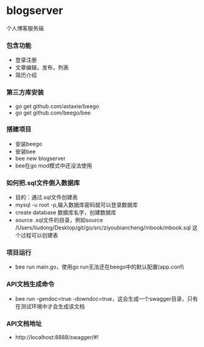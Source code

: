 # blogserver
个人博客服务端
### 包含功能
* 登录注册
* 文章编辑，发布，列表
* 简历介绍 

### 第三方库安装
* go get github.com/astaxie/beego
* go get github.com/beego/bee

### 搭建项目
* 安装beego
* 安装bee
* bee new blogserver
* bee在go mod模式中还没法使用

### 如何把.sql文件倒入数据库
* 目的：通过.sql文件创建表
* mysql -u root -p,输入数据库密码就可以登录数据库
* create database 数据库名字，创建数据库
* source .sql文件的目录，例如source /Users/liudong/Desktop/git/go/src/ziyoubiancheng/mbook/mbook.sql
这个过程可以创建表

### 项目运行
* bee run main.go，使用go run无法还在beego中的默认配置(app.conf)

### API文档生成命令
* bee run -gendoc=true -downdoc=true，这会生成一个swagger目录，只有在测试环境中才会生成该文档

### API文档地址
* http://localhost:8888/swagger/#!
